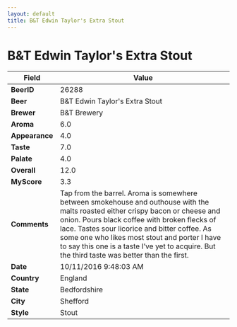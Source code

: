 ```yaml
---
layout: default
title: B&T Edwin Taylor's Extra Stout
---
```


# B&T Edwin Taylor's Extra Stout

| Field         | Value     |
|---------------|-----------|
| **BeerID** | 26288 |
| **Beer** | B&T Edwin Taylor's Extra Stout |
| **Brewer** | B&T Brewery |
| **Aroma** | 6.0 |
| **Appearance** | 4.0 |
| **Taste** | 7.0 |
| **Palate** | 4.0 |
| **Overall** | 12.0 |
| **MyScore** | 3.3 |
| **Comments** | Tap from the barrel. Aroma is somewhere between smokehouse and outhouse with the malts roasted either crispy bacon or cheese and onion. Pours black coffee with broken flecks of lace. Tastes sour licorice and bitter coffee. As some one who likes most stout and porter I have to say this one is a taste I’ve yet to acquire. But the third taste was better than the first. |
| **Date** | 10/11/2016 9:48:03 AM |
| **Country** | England |
| **State** | Bedfordshire |
| **City** | Shefford |
| **Style** | Stout |
